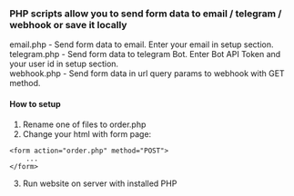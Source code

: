 ### PHP scripts allow you to send form data to email / telegram / webhook or save it locally

email.php - Send form data to email. Enter your email in setup section.\
telegram.php - Send form data to telegram Bot. Enter Bot API Token and your user id in setup section.\
webhook.php - Send form data in url query params to webhook with GET method.

#### How to setup

1. Rename one of files to order.php
2. Change your html with form page:

```
<form action="order.php" method="POST">
    ...
</form>
```

3. Run website on server with installed PHP
